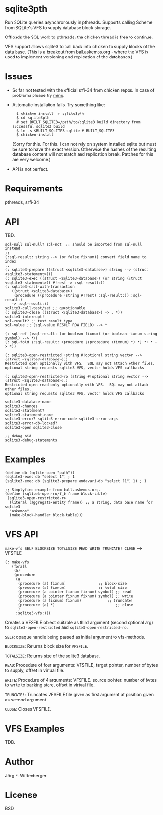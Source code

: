 # sqlite3pth
Run SQLite queries asynchronously in pthreads.  Supports calling Scheme from SQLite's VFS to supply database block storage.

Offloads the SQL work to pthreads; the chicken thread is free to continue.

VFS support allows sqlite3 to call back into chicken to supply blocks
of the data base.  (This is a breakout from ball.askemos.org - where
the VFS is used to implement versioning and replication of the
databases.)

# Issues

* So far not tested with the official srfi-34 from chicken repos.  In
  case of problems please try
  [mine](http://askemos.org/chicken-eggs/index.html).

* Automatic installation fails.  Try something like:

        $ chicken-install -r sqlite3pth
        $ cd sqlite3pth
        # set BUILT_SQLITE3=/path/to/sqlite3 build directory from successful sqlite3 build
        $ ln -s $BUILT_SQLITE3 sqlite # BUILT_SQLITE3
        $ chicken-install

   (Sorry for this.  For this.  I can not rely on system installed
   sqlite but must be sure to have the exact version.  Otherwise the
   hashes of the resulting database content will not match and
   replication break. Patches for this are very welcome.)

* API is not perfect.

# Requirements

pthreads, srfi-34

# API

TBD.

    sql-null sql-null? sql-not  ;; should be imported from sql-null instead
    ;;
    (:sql-result: string --> (or false fixnum)) convert field name to index
    ;;
    (: sqlite3-prepare ((struct <sqlite3-database>) string --> (struct <sqlite3-statement>)))
    (: sqlite3-exec ((struct <sqlite3-database>) (or string (struct <sqlite3-statement>)) #!rest -> :sql-result:))
    (: sqlite3-call-with-transaction
       ((struct <sqlite3-database>)
        (procedure ((procedure (string #!rest) :sql-result:)) :sql-result:)
       -> :sql-result:))
    sqlite3-call-test/set ;; questionable
    (: sqlite3-close ((struct <sqlite3-database>) -> . *))
    sqlite3-interrupt!
    sql-result? ;; test result type
    sql-value ;; (sql-value RESULT ROW FIELD) --> *

    (: sql-ref (:sql-result: (or boolean fixnum) (or boolean fixnum string symbol) --> *))
    (: sql-fold (:sql-result: (procedure ((procedure (fixnum) *) *) *) * -> *))

    (: sqlite3-open-restricted (string #!optional string vector --> (struct <sqlite3-database>)))
    Restricted open optionally with VFS.  SQL may not attach other files.
    optional string requests sqlite3 VFS, vector holds VFS callbacks

    (: sqlite3-open-restricted-ro (string #!optional string vector --> (struct <sqlite3-database>)))
    Restricted open read only optionally with VFS.  SQL may not attach other files.
    optional string requests sqlite3 VFS, vector holds VFS callbacks

    sqlite3-database-name
    sqlite3-changes
    sqlite3-statement?
    sqlite3-statement-name
    sqlite3-error? sqlite3-error-code sqlite3-error-args
    sqlite3-error-db-locked?
    sqlite3-open sqlite3-close

    ;; debug aid
    sqlite3-debug-statements

# Examples

    (define db (sqlite-open "path"))
    (sqlite3-exec db "select 1") ; 1
    (sqlite3-exec db (sqlite3-prepare andavari-db "select ?1") 1) ; 1

    ;; Simplyfied example from ball.askemos.org.
    (define (sqlite3-open-ro/f_b frame block-table)
     (sqlite3-open-restricted-ro
      (literal (aggregate-entity frame)) ;; a string, data base name for sqlite3
      "askemos"
      (make-block-handler block-table)))

# VFS API

`make-vfs SELF BLOCKSIZE TOTALSIZE READ WRITE TRUNCATE! CLOSE` --> VFSFILE

    (: make-vfs
       (forall
        (a)
        (procedure
         (a
          (procedure (a) fixnum)		       ;; block-size
          (procedure (a) fixnum)		       ;; total-size
          (procedure (a pointer fixnum fixnum) symbol) ;; read
          (procedure (a pointer fixnum fixnum) symbol) ;; write
          (procedure (a fixnum) fixnum)		       ;; truncate!
          (procedure (a) *)                            ;; close
          )
         :sqlite3-vfs:)))

Creates a VFSFILE object suitable as third argument (second optional arg) to
`sqlite3-open-restricted` and `sqlite3-open-restricted-ro`.

`SELF`: opaque handle being passed as initial argument to vfs-methods.

`BLOCKSIZE`: Returns block size for `VFSFILE`.

`TOTALSIZE`: Returns size of the sqlite3 database.

`READ`: Procedure of four arguments: VFSFILE, target pointer, number of
bytes to supply, offset in virtual file.

`WRITE`: Procedure of 4 arguments: VFSFILE, source pointer, number of
bytes to write to backing store, offset in virtual file.

`TRUNCATE!`: Truncates VFSFILE file given as first argument at
position given as second argument.

`CLOSE`: Closes VFSFILE.

# VFS Examples

TDB.

# Author

Jörg F. Wittenberger

# License

BSD
